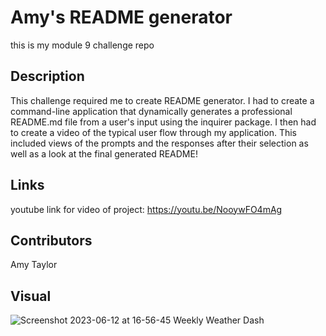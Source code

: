 # Amy's README generator

this is my module 9 challenge repo

## Description

This challenge required me to create README generator. I had to create a command-line application that dynamically generates a professional README.md file from a user's input using the inquirer package. I then had to create a video of the typical user flow through my application. This included views of the prompts and the responses after their selection as well as a look at the final generated README!

## Links

youtube link for video of project: https://youtu.be/NooywFO4mAg

## Contributors

Amy Taylor

## Visual
![Screenshot 2023-06-12 at 16-56-45 Weekly Weather Dash](https://github.com/amlorpants/Weather-Application/assets/87711695/6f4ed70f-ea72-4906-b585-06b6bbd2453d)
